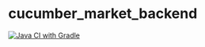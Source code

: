 # cucumber_market_backend
[![Java CI with Gradle](https://github.com/dlrms6172/cucumber_market_backend/actions/workflows/gradle.yml/badge.svg)](https://github.com/dlrms6172/cucumber_market_backend/actions/workflows/gradle.yml)
